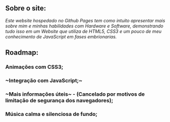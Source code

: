 ## Sobre o site:
*Este website hospedado no Github Pages tem como intuito apresentar mais sobre mim e minhas habilidades com Hardware e Software, demonstrando tudo isso em um Website que utiliza de HTML5, CSS3 e um pouco de meu conhecimento de JavaScript em fases embrionarias.*
## Roadmap:
### Animações com CSS3;
### ~Integração com JavaScript;~
### ~Mais informações úteis~ - (Cancelado por motivos de limitação de segurança dos navegadores);
### Música calma e silenciosa de fundo;



